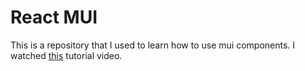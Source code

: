 # React MUI

This is a repository that I used to learn how to use mui components. I watched [this](https://youtu.be/fzxEECHnsvU) tutorial video.